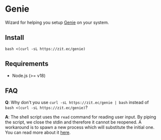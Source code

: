 # Genie

Wizard for helping you setup [Genie](https://gitlab.zitec.com/research/genie) on your system.

## Install

```
bash <(curl -sL https://zit.ec/genie)
```

## Requirements

- Node.js (>= v18)

## FAQ

**Q**: Why don't you use `curl -sL https://zit.ec/genie | bash` instead of `bash <(curl -sL https://zit.ec/genie)`?  
  
**A**: The shell script uses the `read` command for reading user input. By piping the script, we close the stdin and therefore it cannot be reopened. A workaround is to spawn a new process which will substitute the initial one.  
You can read more about it [here](https://askubuntu.com/questions/1463637/bash-builtin-read-after-a-pipe-doesnt-wait-for-user-input).